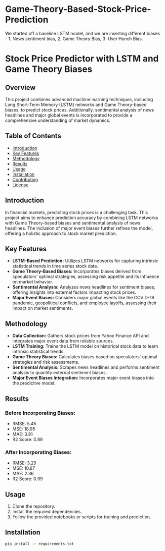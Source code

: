 # Game-Theory-Based-Stock-Price-Prediction
We started off a baseline LSTM model, and we are inserting different biases - 1. News sentiment bias, 2. Game Theory Bias, 3. User Hunch Bias.
# Stock Price Predictor with LSTM and Game Theory Biases

## Overview

This project combines advanced machine learning techniques, including Long Short-Term Memory (LSTM) networks and Game Theory-based biases, to predict stock prices. Additionally, sentimental analysis of news headlines and major global events is incorporated to provide a comprehensive understanding of market dynamics.

## Table of Contents

- [Introduction](#introduction)
- [Key Features](#key-features)
- [Methodology](#methodology)
- [Results](#results)
- [Usage](#usage)
- [Installation](#installation)
- [Contributing](#contributing)
- [License](#license)

## Introduction

In financial markets, predicting stock prices is a challenging task. This project aims to enhance prediction accuracy by combining LSTM networks with Game Theory-based biases and sentimental analysis of news headlines. The inclusion of major event biases further refines the model, offering a holistic approach to stock market prediction.

## Key Features

- **LSTM-Based Prediction:** Utilizes LSTM networks for capturing intrinsic statistical trends in time series stock data.
- **Game Theory-Based Biases:** Incorporates biases derived from speculators' optimal strategies, assessing risk appetite and its influence on market behavior.
- **Sentimental Analysis:** Analyzes news headlines for sentiment biases, offering insights into external factors impacting stock prices.
- **Major Event Biases:** Considers major global events like the COVID-19 pandemic, geopolitical conflicts, and employee layoffs, assessing their impact on market sentiments.

## Methodology

- **Data Collection:** Gathers stock prices from Yahoo Finance API and integrates major event data from reliable sources.
- **LSTM Training:** Trains the LSTM model on historical stock data to learn intrinsic statistical trends.
- **Game Theory Biases:** Calculates biases based on speculators' optimal strategies and risk assessments.
- **Sentimental Analysis:** Scrapes news headlines and performs sentiment analysis to quantify external sentiment biases.
- **Major Event Biases Integration:** Incorporates major event biases into the predictive model.

## Results

### Before Incorporating Biases:
- RMSE: 5.45
- MSE: 18.95
- MAE: 3.81
- R2 Score: 0.89

### After Incorporating Biases:
- RMSE: 3.29
- MSE: 10.87
- MAE: 2.36
- R2 Score: 0.99

## Usage

1. Clone the repository.
2. Install the required dependencies.
3. Follow the provided notebooks or scripts for training and prediction.

## Installation

```bash
pip install -r requirements.txt
